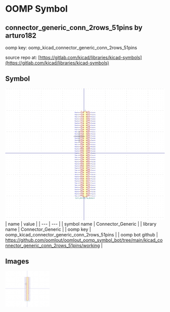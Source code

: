 # OOMP Symbol  
## connector_generic_conn_2rows_51pins  by arturo182  
  
oomp key: oomp_kicad_connector_generic_conn_2rows_51pins  
  
source repo at: [https://gitlab.com/kicad/libraries/kicad-symbols](https://gitlab.com/kicad/libraries/kicad-symbols)  
## Symbol  
  
[![working.png](working_600.png)](working.png)  
| name | value | 
| --- | --- | 
| symbol name | Connector_Generic | 
| library name | Connector_Generic | 
| oomp key | oomp_kicad_connector_generic_conn_2rows_51pins | 
| oomp bot github | https://github.com/oomlout/oomlout_oomp_symbol_bot/tree/main/kicad_connector_generic_conn_2rows_51pins/working | 
## Images  
  
[![working.png](working_140.png)](working.png)  
